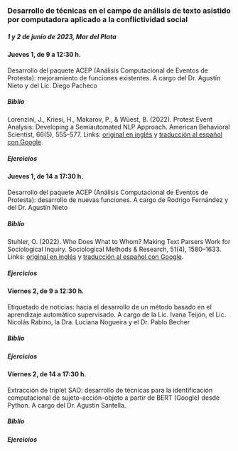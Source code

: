 ### Desarrollo de técnicas en el campo de análisis de texto asistido por computadora aplicado a la conflictividad social

##### 1 y 2 de junio de 2023, Mar del Plata

#### Jueves 1, de 9 a 12:30 h.

Desarrollo del paquete ACEP (Análisis Computacional de Eventos de
Protesta): mejoramiento de funciones existentes. A cargo del Dr. Agustín
Nieto y del Lic. Diego Pacheco

##### Biblio

Lorenzini, J., Kriesi, H., Makarov, P., & Wüest, B. (2022). Protest
Event Analysis: Developing a Semiautomated NLP Approach. American
Behavioral Scientist, 66(5), 555–577. Links: [original en
inglés](https://github.com/agusnieto77/taller_pict_2019/blob/main/biblio/Protest%20Event%20Analysis_en.pdf)
y [traducción al español con
Google](https://github.com/agusnieto77/taller_pict_2019/blob/main/biblio/Protest%20Event%20Analysis_es.pdf).

##### Ejercicios

#### Jueves 1, de 14 a 17:30 h.

Desarrollo del paquete ACEP (Análisis Computacional de Eventos de
Protesta): desarrollo de nuevas funciones. A cargo de Rodrigo Fernández
y del Dr. Agustín Nieto

##### Biblio

Stuhler, O. (2022). Who Does What to Whom? Making Text Parsers Work for
Sociological Inquiry. Sociological Methods & Research, 51(4), 1580–1633.
Links: [original en
inglés](https://github.com/agusnieto77/taller_pict_2019/blob/main/biblio/who%20does%20what%20to%20whom_en.pdf)
y [traducción al español con
Google](https://github.com/agusnieto77/taller_pict_2019/blob/main/biblio/who%20does%20what%20to%20whom_es.pdf).

##### Ejercicios

#### Viernes 2, de 9 a 12:30 h.

Etiquetado de noticias: hacia el desarrollo de un método basado en el
aprendizaje automático supervisado. A cargo de la Lic. Ivana Teijón, el
Lic. Nicolás Rabino, la Dra. Luciana Nogueira y el Dr. Pablo Becher

##### Biblio

##### Ejercicios

#### Viernes 2, de 14 a 17:30 h.

Extracción de triplet SAO: desarrollo de técnicas para la identificación
computacional de sujeto-acción-objeto a partir de BERT (Google) desde
Python. A cargo del Dr. Agustín Santella.

##### Biblio

##### Ejercicios
